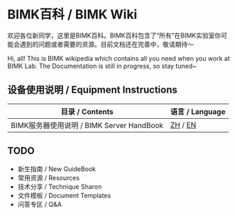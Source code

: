 # BIMK百科 / BIMK Wiki
欢迎各位新同学，这里是BIMK百科。BIMK百科包含了“所有”在BIMK实验室你可能会遇到的问题或者需要的资源。目前文档还在完善中，敬请期待～ 
   
Hi, all! This is BIMK wikipedia which contains all you need when you work at BIMK Lab. The Documentation is still in progress, 
so stay tuned~

## 设备使用说明 / Equipment Instructions
|目录 / Contents|语言 / Language|
| ----------- |-----------|
| BIMK服务器使用说明 / BIMK Server HandBook |[ZH](./zh/BIMK-Server-HandBook-zh.md) / [EN](./en/BIMK-Server-HandBook-en.md)|

## TODO

* 新生指南 / New GuideBook
* 常用资源 / Resources
* 技术分享 / Technique Sharon
* 文件模板 / Document Templates
* 问答专区 / Q&A
